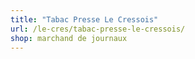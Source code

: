 ```yaml
---
title: "Tabac Presse Le Cressois"
url: /le-cres/tabac-presse-le-cressois/
shop: marchand de journaux
---
```

